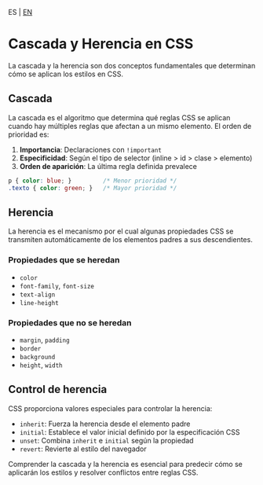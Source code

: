 <!-- MULTILANGUAJE MENU START -->
ES | [EN](https://lckpig.gitbook.io/practical-dev-handbook/css/fundamentals/cascade-and-inheritance)
<!-- MULTILANGUAJE MENU END -->

# Cascada y Herencia en CSS

La cascada y la herencia son dos conceptos fundamentales que determinan cómo se aplican los estilos en CSS.

## Cascada

La cascada es el algoritmo que determina qué reglas CSS se aplican cuando hay múltiples reglas que afectan a un mismo elemento. El orden de prioridad es:

1. **Importancia**: Declaraciones con `!important`
2. **Especificidad**: Según el tipo de selector (inline > id > clase > elemento)
3. **Orden de aparición**: La última regla definida prevalece

```css
p { color: blue; }         /* Menor prioridad */
.texto { color: green; }   /* Mayor prioridad */
```

## Herencia

La herencia es el mecanismo por el cual algunas propiedades CSS se transmiten automáticamente de los elementos padres a sus descendientes.

### Propiedades que se heredan

- `color`
- `font-family`, `font-size`
- `text-align`
- `line-height`

### Propiedades que no se heredan

- `margin`, `padding`
- `border`
- `background`
- `height`, `width`

## Control de herencia

CSS proporciona valores especiales para controlar la herencia:

- `inherit`: Fuerza la herencia desde el elemento padre
- `initial`: Establece el valor inicial definido por la especificación CSS
- `unset`: Combina `inherit` e `initial` según la propiedad
- `revert`: Revierte al estilo del navegador

Comprender la cascada y la herencia es esencial para predecir cómo se aplicarán los estilos y resolver conflictos entre reglas CSS. 